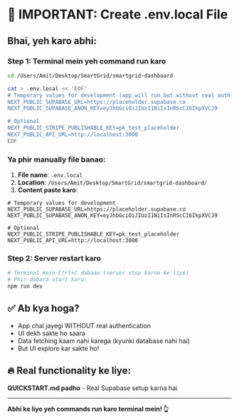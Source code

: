 # 🚨 IMPORTANT: Create .env.local File

## Bhai, yeh karo abhi:

### Step 1: Terminal mein yeh command run karo

```bash
cd /Users/Amit/Desktop/SmartGrid/smartgrid-dashboard

cat > .env.local << 'EOF'
# Temporary values for development (app will run but without real auth)
NEXT_PUBLIC_SUPABASE_URL=https://placeholder.supabase.co
NEXT_PUBLIC_SUPABASE_ANON_KEY=eyJhbGciOiJIUzI1NiIsInR5cCI6IkpXVCJ9

# Optional
NEXT_PUBLIC_STRIPE_PUBLISHABLE_KEY=pk_test_placeholder
NEXT_PUBLIC_API_URL=http://localhost:3000
EOF
```

### Ya phir manually file banao:

1. **File name**: `.env.local`
2. **Location**: `/Users/Amit/Desktop/SmartGrid/smartgrid-dashboard/`
3. **Content paste karo**:

```env
# Temporary values for development
NEXT_PUBLIC_SUPABASE_URL=https://placeholder.supabase.co
NEXT_PUBLIC_SUPABASE_ANON_KEY=eyJhbGciOiJIUzI1NiIsInR5cCI6IkpXVCJ9

# Optional
NEXT_PUBLIC_STRIPE_PUBLISHABLE_KEY=pk_test_placeholder
NEXT_PUBLIC_API_URL=http://localhost:3000
```

### Step 2: Server restart karo

```bash
# Terminal mein Ctrl+C dabaao (server stop karne ke liye)
# Phir dobara start karo:
npm run dev
```

## ✅ Ab kya hoga?

- App chal jayegi WITHOUT real authentication
- UI dekh sakte ho saara
- Data fetching kaam nahi karega (kyunki database nahi hai)
- But UI explore kar sakte ho!

## 🔥 Real functionality ke liye:

**QUICKSTART.md padho** - Real Supabase setup karna hai

---

**Abhi ke liye yeh commands run karo terminal mein! 👆**
